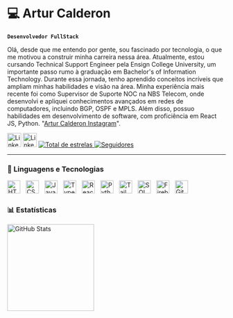 # 💻 Artur Calderon

**`Desenvolvedor FullStack`**

Olá, desde que me entendo por gente, sou fascinado por tecnologia, o que me motivou a construir minha carreira nessa área.
Atualmente, estou cursando Technical Support Engineer pela Ensign College University, um importante passo rumo à graduação em Bachelor's of Information Technology. Durante essa jornada, tenho aprendido conceitos incríveis que ampliam minhas habilidades e visão na área.
Minha experiência mais recente foi como Supervisor de Suporte NOC na NBS Telecom, onde desenvolvi e apliquei conhecimentos avançados em redes de computadores, incluindo BGP, OSPF e MPLS. Além disso, possuo habilidades em desenvolvimento de software, com proficiência em React JS, Python. "[Artur Calderon Instagram](https://www.instagram.com/artur.jsx/)".

<p align="left">
      <a href="https://www.linkedin.com/in/artur-calderon/"><img width="32px" alt="LinkedIn" title="LinkedIn" src="https://cdn-icons-png.flaticon.com/512/3536/3536505.png"/></a>
      <a href="https://www.instagram.com/artur.jsx"><img width="32px" alt="LinkedIn" title="Instagram" src="https://cdn-icons-png.flaticon.com/128/2111/2111463.png"/></a>
    <a href="https://github.com/artur-calderon?tab=repositories&sort=stargazers">
        <img 
            alt="Total de estrelas" 
            title="Total de estrelas GitHub" 
            src="https://custom-icon-badges.demolab.com/github/stars/artur-calderon?color=55960c&style=for-the-badge&labelColor=488207&logo=star&label=estrelas"
        />
    </a>
    <a href="https://github.com/artur-calderon?tab=followers">
        <img 
            alt="Seguidores" 
            title="Me siga no GitHub" 
            src="https://custom-icon-badges.demolab.com/github/followers/artur-calderon?color=236ad3&labelColor=1155ba&style=for-the-badge&logo=github&label=Seguidores&logoColor=white"
        />
    </a>
</p>

---

### 🤖 Linguagens e Tecnologias

<img 
    align="left" 
    alt="HTML"
    title="HTML" 
    width="30px" 
    style="padding-right: 10px;" 
    src="https://cdn.jsdelivr.net/gh/devicons/devicon@latest/icons/html5/html5-original.svg" 
/>
<img 
    align="left" 
    alt="CSS" 
    title="CSS"
    width="30px" 
    style="padding-right: 10px;" 
    src="https://cdn.jsdelivr.net/gh/devicons/devicon@latest/icons/css3/css3-original.svg" 
/>
<img 
    align="left" 
    alt="JavaScript" 
    title="JavaScript"
    width="30px" 
    style="padding-right: 10px;" 
    src="https://cdn.jsdelivr.net/gh/devicons/devicon@latest/icons/javascript/javascript-original.svg" 
/>
<img 
    align="left" 
    alt="TypeScript"
    title="TypeScript" 
    width="30px" 
    style="padding-right: 10px;" 
    src="https://cdn.jsdelivr.net/gh/devicons/devicon@latest/icons/typescript/typescript-original.svg" 
/>
<img 
    align="left" 
    alt="React"
    title="React" 
    width="30px" 
    style="padding-right: 10px;" 
    src="https://cdn.jsdelivr.net/gh/devicons/devicon@latest/icons/react/react-original.svg" 
/>
<img 
    align="left" 
    alt="Python" 
    title="Python"
    width="30px" 
    style="padding-right: 10px;" 
    src="https://cdn-icons-png.flaticon.com/128/5968/5968350.png" 
/>
<img 
    align="left" 
    alt="Tailwind" 
    title="Tailwind"
    width="30px" 
    style="padding-right: 10px;" 
    src="https://cdn.jsdelivr.net/gh/devicons/devicon@latest/icons/tailwindcss/tailwindcss-original.svg" 
/>
<img 
    align="left" 
    alt="SQL" 
    title="SQL"
    width="30px" 
    style="padding-right: 10px;" 
    src="https://cdn-icons-png.flaticon.com/128/2772/2772128.png" 
/>
<img 
    align="left" 
    alt="Firebase" 
    title="Firebase"
    width="30px" 
    style="padding-right: 10px;" 
    src="https://img.icons8.com/?size=512&id=62452&format=png" 
/>
<img 
    align="left" 
    alt="Git" 
    title="Git"
    width="30px" 
    style="padding-right: 10px;" 
    src="https://cdn.jsdelivr.net/gh/devicons/devicon@latest/icons/git/git-original.svg" 
/>

<br/>
<br/>

### 📊 Estatísticas

<p>
<img 
      align="left" 
      alt="GitHub Stats" 
      height="200" 
      src="https://github-readme-stats.vercel.app/api/top-langs/?username=artur-calderon&theme=tokyonight&layout=compact&custom_title=Tecnologias&langs_count=9" 
  />
</p>
